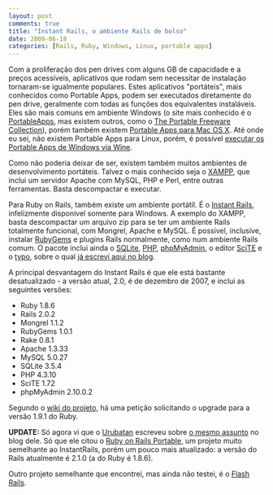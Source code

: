 ```yaml
---
layout: post
comments: true
title: "Instant Rails, o ambiente Rails de bolso"
date: 2009-06-18
categories: [Rails, Ruby, Windows, Linux, portable apps]
---
```

Com a proliferação dos pen drives com alguns GB de capacidade e a preços acessíveis, aplicativos que rodam sem necessitar de instalação tornaram-se igualmente populares. Estes aplicativos "portáteis", mais conhecidos como Portable Apps, podem ser executados diretamente do pen drive, geralmente com todas as funções dos equivalentes instaláveis. Eles são mais comuns em ambiente Windows (o site mais conhecido é o [PortableApps](http://portableapps.com/), mas existem outros, como o [The Portable Freeware Collection](http://www.portablefreeware.com/)), porém também existem [Portable Apps para Mac OS X](http://www.freesmug.org/portableapps/). Até onde eu sei, não existem Portable Apps para Linux, porém, é possível [executar os Portable Apps de Windows via Wine](http://www.linuxfortravelers.com/running-portable-apps-on-linux).

Como não poderia deixar de ser, existem também muitos ambientes de desenvolvimento portáteis. Talvez o mais conhecido seja o [XAMPP](http://portableapps.com/apps/development/servers/xampp), que inclui um servidor Apache com MySQL, PHP e Perl, entre outras ferramentas. Basta descompactar e executar.

Para Ruby on Rails, também existe um ambiente portátil. É o [Instant Rails](http://rubyforge.org/projects/instantrails/), infelizmente disponível somente para Windows. A exemplo do XAMPP, basta descompactar um arquivo zip para se ter um ambiente Rails totalmente funcional, com Mongrel, Apache e MySQL. É possível, inclusive, instalar [RubyGems](http://rubygems.org/) e plugins Rails normalmente, como num ambiente Rails comum. O pacote inclui ainda o [SQLite](http://www.sqlite.org/), [PHP](http://www.php.net/), [phpMyAdmin](http://www.phpmyadmin.net/), o editor [SciTE](http://www.scintilla.org/SciTE.html) e o [typo](http://typosphere.org/), sobre o qual [já escrevi aqui no blog](http://blog.guilhermegarnier.com/2008/10/31/ferramenta-em-rails-para-criacao-de-blogs/).

A principal desvantagem do Instant Rails é que ele está bastante desatualizado - a versão atual, 2.0, é de dezembro de 2007, e inclui as seguintes versões:

- Ruby 1.8.6
- Rails 2.0.2
- Mongrel 1.1.2
- RubyGems 1.0.1
- Rake 0.8.1
- Apache 1.3.33
- MySQL 5.0.27
- SQLite 3.5.4
- PHP 4.3.10
- SciTE 1.72
- phpMyAdmin 2.10.0.2

Segundo o [wiki do projeto](http://instantrails.rubyforge.org/wiki/wiki.pl), há uma petição solicitando o upgrade para a versão 1.9.1 do Ruby.

**UPDATE:** Só agora vi que o [Urubatan](http://www.urubatan.com.br/) escreveu sobre [o mesmo assunto](http://www.urubatan.com.br/carregando-o-rails-no-bolso-e-programando-em-qualquer-lugar/) no blog dele. Só que ele citou o [Ruby on Rails Portable](http://sourceforge.net/projects/railsportable/), um projeto muito semelhante ao InstantRails, porém um pouco mais atualizado: a versão do Rails atualmente é 2.1.0 (a do Ruby é 1.8.6).

Outro projeto semelhante que encontrei, mas ainda não testei, é o [Flash Rails](http://rubyforge.org/projects/flashrails).

